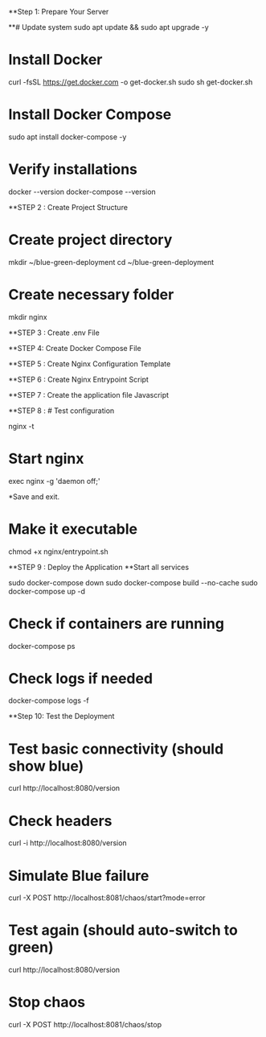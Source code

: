 **Step 1: Prepare Your Server

**# Update system
sudo apt update && sudo apt upgrade -y

# Install Docker
curl -fsSL https://get.docker.com -o get-docker.sh
sudo sh get-docker.sh

# Install Docker Compose
sudo apt install docker-compose -y

# Verify installations
docker --version
docker-compose --version

**STEP 2 : Create Project Structure
# Create project directory

mkdir ~/blue-green-deployment
cd ~/blue-green-deployment

# Create necessary folder

mkdir nginx

**STEP 3 : Create .env File

**STEP 4: Create Docker Compose File

**STEP 5 : Create Nginx Configuration Template

**STEP 6 : Create Nginx Entrypoint Script

**STEP 7 : Create the application file Javascript

**STEP 8 : # Test configuration

nginx -t

# Start nginx
exec nginx -g 'daemon off;'

*Save and exit.
# Make it executable
chmod +x nginx/entrypoint.sh

**STEP 9 : Deploy the Application
**Start all services

sudo docker-compose down
sudo docker-compose build --no-cache
sudo docker-compose up -d


# Check if containers are running
docker-compose ps

# Check logs if needed
docker-compose logs -f

**Step 10: Test the Deployment
# Test basic connectivity (should show blue)

curl http://localhost:8080/version

# Check headers
curl -i http://localhost:8080/version

# Simulate Blue failure
curl -X POST http://localhost:8081/chaos/start?mode=error

# Test again (should auto-switch to green)
curl http://localhost:8080/version

# Stop chaos
curl -X POST http://localhost:8081/chaos/stop
